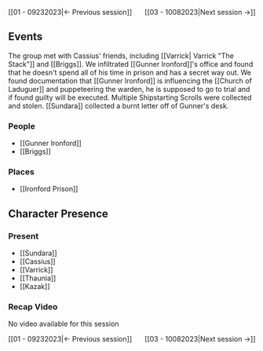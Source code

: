 [[01 - 09232023|← Previous session]] <span style="float: right;">[[03 - 10082023|Next session →]]</span>

## Events
The group met with Cassius' friends, including [[Varrick| Varrick "The Stack"]] and [[Briggs]]. We infiltrated [[Gunner Ironford]]'s office and found that he doesn't spend all of his time in prison and has a secret way out. We found documentation that [[Gunner Ironford]] is influencing the [[Church of Laduguer]] and puppeteering the warden, he is supposed to go to trial and if found guilty will be executed. Multiple Shipstarting Scrolls were collected and stolen. [[Sundara]] collected a burnt letter off of Gunner's desk.

### People
- [[Gunner Ironford]] 
- [[Briggs]] 

### Places 
- [[Ironford Prison]] 

## Character Presence 
### Present
- [[Sundara]] 
- [[Cassius]] 
- [[Varrick]] 
- [[Thaunia]]
- [[Kazak]] 

### Recap Video
No video available for this session

[[01 - 09232023|← Previous session]] <span style="float: right;">[[03 - 10082023|Next session →]]</span>